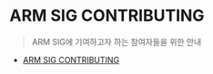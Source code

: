 # ARM SIG CONTRIBUTING

> ARM SIG에 기여하고자 하는 참여자들을 위한 안내

- [ARM SIG CONTRIBUTING](#arm-sig-contributing)